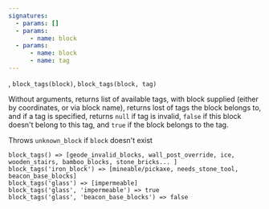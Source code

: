 ```yaml
---
signatures:
  - params: []
  - params:
      - name: block
  - params:
      - name: block
      - name: tag
---
```


, `block_tags(block)`, `block_tags(block, tag)`

Without arguments, returns list of available tags, with block supplied (either by coordinates, or via block name), returns lost
of tags the block belongs to, and if a tag is specified, returns `null` if tag is invalid, `false` if this block doesn't belong
to this tag, and `true` if the block belongs to the tag.

Throws `unknown_block` if `block` doesn't exist

```scarpet
block_tags() => [geode_invalid_blocks, wall_post_override, ice, wooden_stairs, bamboo_blocks, stone_bricks... ]
block_tags('iron_block') => [mineable/pickaxe, needs_stone_tool, beacon_base_blocks]
block_tags('glass') => [impermeable]
block_tags('glass', 'impermeable') => true
block_tags('glass', 'beacon_base_blocks') => false
```
